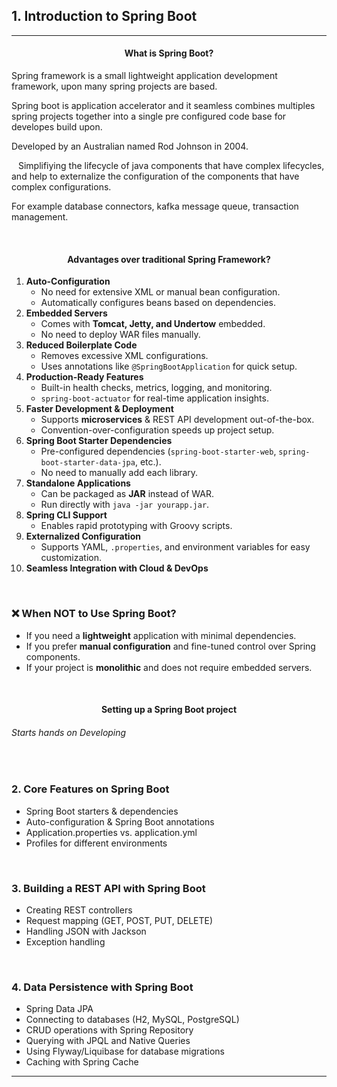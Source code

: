 ## 1. Introduction to <strong>Spring Boot</strong>
---

 #### <p style="text-align:center;">What is Spring Boot? </p>
<div>
Spring framework is a small lightweight application development framework, upon many spring projects are based.

Spring boot is application accelerator and it seamless combines multiples spring projects together into a single pre configured code base for developes build upon.

Developed by an Australian named Rod Johnson in 2004.
<div>&ensp; Simplifiying the lifecycle of java components that have complex lifecycles, and help to externalize the configuration of the components that have complex configurations.</div>

For example database connectors, kafka message queue, transaction management.
</div>
<br>

#### <p style="text-align:center;">Advantages over traditional Spring Framework? </p>

1. **Auto-Configuration** 
    - No need for extensive XML or manual bean configuration.
    - Automatically configures beans based on dependencies.
2. **Embedded Servers** 
    - Comes with **Tomcat, Jetty, and Undertow** embedded.
    - No need to deploy WAR files manually.
3. **Reduced Boilerplate Code** 
    - Removes excessive XML configurations.
    - Uses annotations like `@SpringBootApplication` for quick setup.
4. **Production-Ready Features** 
    - Built-in health checks, metrics, logging, and monitoring.
    - `spring-boot-actuator` for real-time application insights.
5. **Faster Development & Deployment** 
    - Supports **microservices** & REST API development out-of-the-box.
    - Convention-over-configuration speeds up project setup.
6. **Spring Boot Starter Dependencies** 
    - Pre-configured dependencies (`spring-boot-starter-web`, `spring-boot-starter-data-jpa`, etc.).
    - No need to manually add each library.
7. **Standalone Applications** 
    - Can be packaged as **JAR** instead of WAR.
    - Run directly with `java -jar yourapp.jar`.
8. **Spring CLI Support** 
    - Enables rapid prototyping with Groovy scripts.
9. **Externalized Configuration** 
    - Supports YAML, `.properties`, and environment variables for easy customization.
10. **Seamless Integration with Cloud & DevOps**
<br>

### ❌ When NOT to Use Spring Boot?

- If you need a **lightweight** application with minimal dependencies.
- If you prefer **manual configuration** and fine-tuned control over Spring components.
- If your project is **monolithic** and does not require embedded servers.

<br>

#### <p style="text-align:center;">Setting up a Spring Boot project</p>

###### *Starts hands on Developing*

<br>

### 2. Core Features on <strong>Spring Boot</strong>

- Spring Boot starters & dependencies
- Auto-configuration & Spring Boot annotations
- Application.properties vs. application.yml
- Profiles for different environments

<br>

### 3. Building a REST API with <strong>Spring Boot</strong>

- Creating REST controllers
- Request mapping (GET, POST, PUT, DELETE)
- Handling JSON with Jackson
- Exception handling

<br>

### 4. Data Persistence with <strong>Spring Boot</strong>

- Spring Data JPA
- Connecting to databases (H2, MySQL, PostgreSQL)
- CRUD operations with Spring Repository
- Querying with JPQL and Native Queries
- Using Flyway/Liquibase for database migrations
- Caching with Spring Cache

---